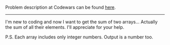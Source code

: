 Problem description at Codewars can be found
[here](https://www.codewars.com/kata/5a2be17aee1aaefe2a000151/train/python).

-------------

I'm new to coding and now I want to get the sum of two arrays... Actually the sum of all their
elements. I'll appreciate for your help.

P.S. Each array includes only integer numbers. Output is a number too.
